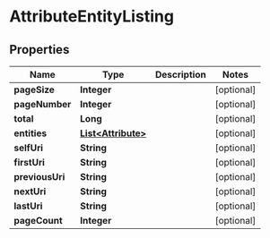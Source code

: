 
# AttributeEntityListing

## Properties
Name | Type | Description | Notes
------------ | ------------- | ------------- | -------------
**pageSize** | **Integer** |  |  [optional]
**pageNumber** | **Integer** |  |  [optional]
**total** | **Long** |  |  [optional]
**entities** | [**List&lt;Attribute&gt;**](Attribute.md) |  |  [optional]
**selfUri** | **String** |  |  [optional]
**firstUri** | **String** |  |  [optional]
**previousUri** | **String** |  |  [optional]
**nextUri** | **String** |  |  [optional]
**lastUri** | **String** |  |  [optional]
**pageCount** | **Integer** |  |  [optional]



